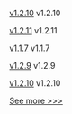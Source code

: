 
[v1.2.10](https://github.com/hyperledger/firefly-evmconnect/releases/tag/v1.2.10) v1.2.10

[v1.2.11](https://github.com/hyperledger/firefly-transaction-manager/releases/tag/v1.2.11) v1.2.11

[v1.1.7](https://github.com/hyperledger/firefly-signer/releases/tag/v1.1.7) v1.1.7

[v1.2.9](https://github.com/hyperledger/firefly-sdk-nodejs/releases/tag/v1.2.9) v1.2.9

[v1.2.10](https://github.com/hyperledger/firefly-common/releases/tag/v1.2.10) v1.2.10


[See more >>>](https://start-here.hyperledger.org/releases)
